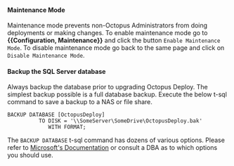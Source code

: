 #### Maintenance Mode

Maintenance mode prevents non-Octopus Administrators from doing deployments or making changes.  To enable maintenance mode go to **{{Configuration, Maintenance}}** and click the button `Enable Maintenance Mode`.  To disable maintenance mode go back to the same page and click on `Disable Maintenance Mode`. 

#### Backup the SQL Server database

Always backup the database prior to upgrading Octopus Deploy.  The simplest backup possible is a full database backup.  Execute the below t-sql command to save a backup to a NAS or file share.

```
BACKUP DATABASE [OctopusDeploy]
          TO DISK = '\\SomeServer\SomeDrive\OctopusDeploy.bak'
             WITH FORMAT;
```

The `BACKUP DATABASE` t-sql command has dozens of various options.  Please refer to [Microsoft's Documentation](https://docs.microsoft.com/en-us/sql/relational-databases/backup-restore/create-a-full-database-backup-sql-server?view=sql-server-ver15) or consult a DBA as to which options you should use.